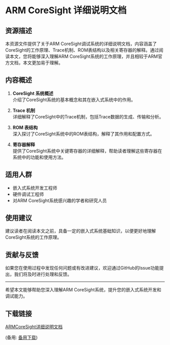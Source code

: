# ARM CoreSight 详细说明文档

## 资源描述

本资源文件提供了关于ARM CoreSight调试系统的详细说明文档，内容涵盖了CoreSight的工作原理、Trace机制、ROM表结构以及相关寄存器的解释。通过阅读本文，您将能够深入理解ARM CoreSight系统的工作原理，并且相较于ARM官方文档，本文更加易于理解。

## 内容概述

1. **CoreSight 系统概述**  
   介绍了CoreSight系统的基本概念和其在嵌入式系统中的作用。

2. **Trace 机制**  
   详细解释了CoreSight中的Trace机制，包括Trace数据的生成、传输和分析。

3. **ROM 表结构**  
   深入探讨了CoreSight系统中的ROM表结构，解释了其作用和配置方式。

4. **寄存器解释**  
   提供了CoreSight系统中关键寄存器的详细解释，帮助读者理解这些寄存器在系统中的功能和使用方法。

## 适用人群

- 嵌入式系统开发工程师
- 硬件调试工程师
- 对ARM CoreSight系统感兴趣的学者和研究人员

## 使用建议

建议读者在阅读本文之前，具备一定的嵌入式系统基础知识，以便更好地理解CoreSight系统的工作原理。

## 贡献与反馈

如果您在使用过程中发现任何问题或有改进建议，欢迎通过GitHub的Issue功能提出，我们将及时进行处理和反馈。

---

希望本文能够帮助您深入理解ARM CoreSight系统，提升您的嵌入式系统开发和调试能力。

## 下载链接
[ARMCoreSight详细说明文档](https://pan.quark.cn/s/83a2216254ba) 

(备用: [备用下载](https://pan.baidu.com/s/1hT4BiNRE4IsSrgybFmFb_Q?pwd=1234))

